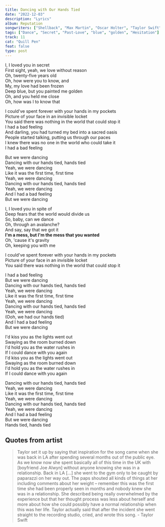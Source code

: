 ```yaml
---
title: Dancing with Our Hands Tied
date: "2022-12-03"
description: "Lyrics"
album: Reputation
songwriters: ["Shellback", "Max Martin", "Oscar Holter", "Taylor Swift"]
tags: ["Dance", "Secret", "Past-Love", "blue", "golden", "Hesitation"]
track: 11
cat: "Quill Pen"
feat: false
type: post
---
```


<p className='verse-one'>
I, I loved you in secret <br />
First sight, yeah, we love without reason <br />
Oh, twenty-five years old <br />
Oh, how were you to know, and <br />
My, my love had been frozen <br />
Deep blue, but you painted me golden <br />
Oh, and you held me close <br />
Oh, how was I to know that <br />
</p>
<p className='pre-chorus'>
I could've spent forever with your hands in my pockets <br />
Picture of your face in an invisible locket <br />
You said there was nothing in the world that could stop it <br />
I had a bad feeling <br />
And darling, you had turned my bed into a sacred oasis <br />
People started talking, putting us through our paces <br />
I knew there was no one in the world who could take it <br />
I had a bad feeling <br />
</p>
<p className='chorus'>
But we were dancing <br />
Dancing with our hands tied, hands tied <br />
Yeah, we were dancing <br />
Like it was the first time, first time <br />
Yeah, we were dancing <br />
Dancing with our hands tied, hands tied <br />
Yeah, we were dancing <br />
And I had a bad feeling <br />
But we were dancing <br />
</p>
<p className='verse-two'>
I, I loved you in spite of <br />
Deep fears that the world would divide us <br />
So, baby, can we dance <br />
Oh, through an avalanche? <br />
And say, say that we got it <br />
<strong className='fav-line'>
I'm a mess, but I'm the mess that you wanted <br />
</strong>
Oh, 'cause it's gravity <br />
Oh, keeping you with me <br />
</p>
<p className='pre-chorus'>
I could've spent forever with your hands in my pockets <br />
Picture of your face in an invisible locket <br />
You said there was nothing in the world that could stop it <br />
</p>
<p className='chorus'>
I had a bad feeling <br />
But we were dancing <br />
Dancing with our hands tied, hands tied <br />
Yeah, we were dancing <br />
Like it was the first time, first time <br />
Yeah, we were dancing <br />
Dancing with our hands tied, hands tied <br />
Yeah, we were dancing <br />
(Ooh, we had our hands tied) <br />
And I had a bad feeling <br />
But we were dancing <br />
</p>
<p className="bridge">
I'd kiss you as the lights went out <br />
Swaying as the room burned down <br />
I'd hold you as the water rushes in <br />
If I could dance with you again <br />
I'd kiss you as the lights went out <br />
Swaying as the room burned down <br />
I'd hold you as the water rushes in <br />
If I could dance with you again <br />
</p>
<p className='chorus'>
Dancing with our hands tied, hands tied <br />
Yeah, we were dancing <br />
Like it was the first time, first time <br />
Yeah, we were dancing <br />
Dancing with our hands tied, hands tied <br />
Yeah, we were dancing <br />
And I had a bad feeling <br />
But we were dancing <br />
Hands tied, hands tied <br />
</p>

## Quotes from artist

<blockquote>
Taylor set it up by saying that inspiration for the song came when she was back in LA after spending several months out of the public eye. As we know now she spent basically all of this time in the UK with [boyfriend Joe Alwyn] without anyone knowing she was in a relationship. Back in LA […] she went to the gym only to be caught by paparazzi on her way out. The paps shouted all kinds of things at her including comments about her weight – remember this was the first time she had been properly seen in months and nobody knew she was in a relationship. She described being really overwhelmed by the experience but that her thought process was less about herself and more about how she could possibly have a normal relationship when this was her life. Taylor actually said that after the incident she went straight to the recording studio, cried, and wrote this song. - Taylor Swift
</blockquote>
